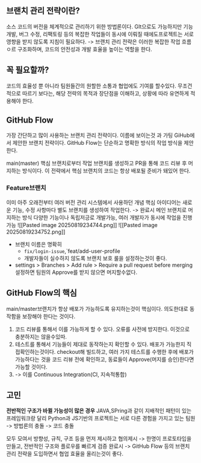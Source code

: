 ## 브랜치 관리 전략이란?
소스 코드의 버전을 체계적으로 관리하기 위한 방법론이다. GIt으로도 가능하지만 기능개발, 버그 수정, 리팩토링 등의 복잡한 작업들이 동시에 이뤄질 때에도프로젝트는 서로 영향을 받지 않도록 지침이 필요하다. -> 브랜치 관리 전략은 이러한 복잡한 작업 흐름ㅇ르 구조화하며, 코드의 안전성과 개발 효율을 높이는 역할을 한다.

## 꼭 필요할까?
코드의 효율성 뿐 아니라 팀원들간의 원할한 소통과 협업에도 기여를 할수있다. 무조건적으로 따르기 보다는, 해당 전략의 목적과 장단점을 이해하고, 상황에 따라 유연하게 적용해야 한다.

## GitHub Flow
가장 간단하고 많이 사용하는 브랜치 관리 전략이다.
이름에 보이는것 과 가팅 GiHub에서 제안한 브랜치 전략이다. GitHub Flow는 단순하고 명확한 방식의 작업 방식을 제안한다.

main(master) 핵심 브랜치로부터 작업 브랜치를 생성하고 PR을 통해 코드 리뷰 후 머지하는 방식이다. 이 전략에서 핵심 브랜치의 코드는 항상 배포될 준비가 돼있어 한다.

### **Feature브랜치**
이미 아주 오래전부터 여러 버전 관리 시스템에서 사용하던 개념
핵심 아이디어는 새로운 기능, 수정 사항마다 별도 브랜치를 생성하여 작업한다.
-> 완료시 메인 브랜치로 머지하는 방식
다양한 기능이나 독립저긍로 개발가능, 여러 개발자가 동시에 작업을 진행가능
![[Pasted image 20250819234744.png]]
![[Pasted image 20250819234752.png]]
- 브랜치 이름은 명확히
	- `fix/login-issue`,`feat/add-user-profile
	- 개발자들이 실수하지 않도록 브랜치 보호 룰을 설정하는것이 좋다.
- settings > Branches > Add rule > Require a pull request before merging 설정하면 팀원의 Approve를 받지 않으면 머지할수없다.

## GitHub Flow의 핵심
main/master브랜치가 항상 배포가 가능하도록 유지하는것이 핵심이다.
의도한대로 동작함을 보장해야 한다는 것이다.

1. 코드 리뷰를 통해서 이를 가능하게 할 수 있다. 오류를 사전에 방지한다. 이것으로 충분하지는 않을수있따.
2. 테스트를 통해서 기능들이 제대로 동작하는지 확인할 수 있다. 배포가 가능한지 직접확인하는것이다. checkout해 빌드하고, 여러 가지 테스트를 수행한 후에 배포가 가능하다는 것을 코드 리뷰 전에 확인하고, 동료들이 Approve(머지를 승인)한다면 가능할 것이다.
3. -> 이를 Continuous Integration(CI, 지속적통합)

## 고민
**전반적인 구조가 바뀔 가능성이 많은 경우**
JAVA,SPring과 같이 지배적인 패턴이 있는 프레임워크랑 달리 Python과 JS기반의 프로젝트는 서로 다른 경험을 가지고 있는 팀원 -> 방법론의 충돌 -> 코드 충돌

모두 모여서 방향성, 규칙, 구조 등을 먼저 제시하고 협의제시 -> 한명이 프로토타입을 만들고, 전반적인 구조와 플로우를 빠르게 검증
완료시 -> GitHub Flow 등의 브랜치 관리 전략을 도입하면서 협업 효율을 올리는것이 좋다.

